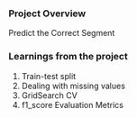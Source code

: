 ### Project Overview

 Predict the Correct Segment


### Learnings from the project

 1. Train-test split
2. Dealing with missing values
3. GridSearch CV
4. f1_score Evaluation Metrics


